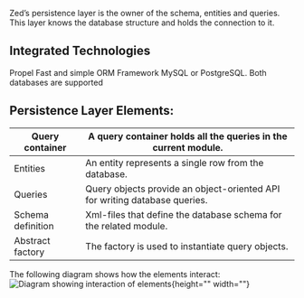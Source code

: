 Zed’s persistence layer is the owner of the schema, entities and queries. This layer knows the database structure and holds the connection to it.

## Integrated Technologies

Propel	Fast and simple ORM Framework MySQL or PostgreSQL.	Both databases are supported

## Persistence Layer Elements:

| Query container   | A query container holds all the queries in the current module. |
| ----------------- | ------------------------------------------------------------ |
| Entities          | An entity represents a single row from the database.         |
| Queries           | Query objects provide an object-oriented API for writing database queries. |
| Schema definition | Xml-files that define the database schema for the related module. |
| Abstract factory  | The factory is used to instantiate query objects.            |

The following diagram shows how the elements interact:
![Diagram showing interaction of elements](https://spryker.s3.eu-central-1.amazonaws.com/docs/Developer+Guide/Zed/Persistence+Layer/inside-persistence-layer.png){height="" width=""}